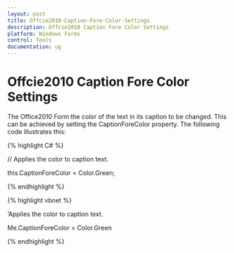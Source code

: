 ```yaml
---
layout: post
title: Offcie2010-Caption-Fore-Color-Settings
description: Offcie2010 Caption Fore Color Settings
platform: Windows Forms
control: Tools 
documentation: ug
---
```


# Offcie2010 Caption Fore Color Settings

The Office2010 Form the color of the text in its caption to be changed. This can be achieved by setting the CaptionForeColor property. The following code illustrates this:

{% highlight C# %}

// Applies the color to caption text.

this.CaptionForeColor = Color.Green;

{% endhighlight %}

{% highlight vbnet %}

‘Applies the color to caption text.

Me.CaptionForeColor = Color.Green

{% endhighlight %}